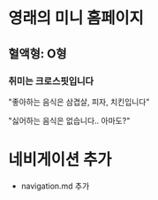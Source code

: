 # 영래의 미니 홈페이지

## 혈액형: O형

### 취미는 크로스핏입니다

"좋아하는 음식은 삼겹살, 피자, 치킨입니다"

"싫어하는 음식은 없습니다.. 아마도?"

# 네비게이션 추가
- navigation.md 추가
